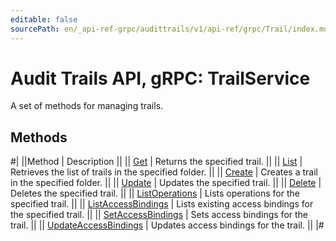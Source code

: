 ```yaml
---
editable: false
sourcePath: en/_api-ref-grpc/audittrails/v1/api-ref/grpc/Trail/index.md
---
```


# Audit Trails API, gRPC: TrailService

A set of methods for managing trails.

## Methods

#|
||Method | Description ||
|| [Get](get.md) | Returns the specified trail. ||
|| [List](list.md) | Retrieves the list of trails in the specified folder. ||
|| [Create](create.md) | Creates a trail in the specified folder. ||
|| [Update](update.md) | Updates the specified trail. ||
|| [Delete](delete.md) | Deletes the specified trail. ||
|| [ListOperations](listOperations.md) | Lists operations for the specified trail. ||
|| [ListAccessBindings](listAccessBindings.md) | Lists existing access bindings for the specified trail. ||
|| [SetAccessBindings](setAccessBindings.md) | Sets access bindings for the trail. ||
|| [UpdateAccessBindings](updateAccessBindings.md) | Updates access bindings for the trail. ||
|#